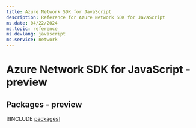 ```yaml
---
title: Azure Network SDK for JavaScript
description: Reference for Azure Network SDK for JavaScript
ms.date: 04/22/2024
ms.topic: reference
ms.devlang: javascript
ms.service: network
---
```

# Azure Network SDK for JavaScript - preview
## Packages - preview
[!INCLUDE [packages](network-index.md)]